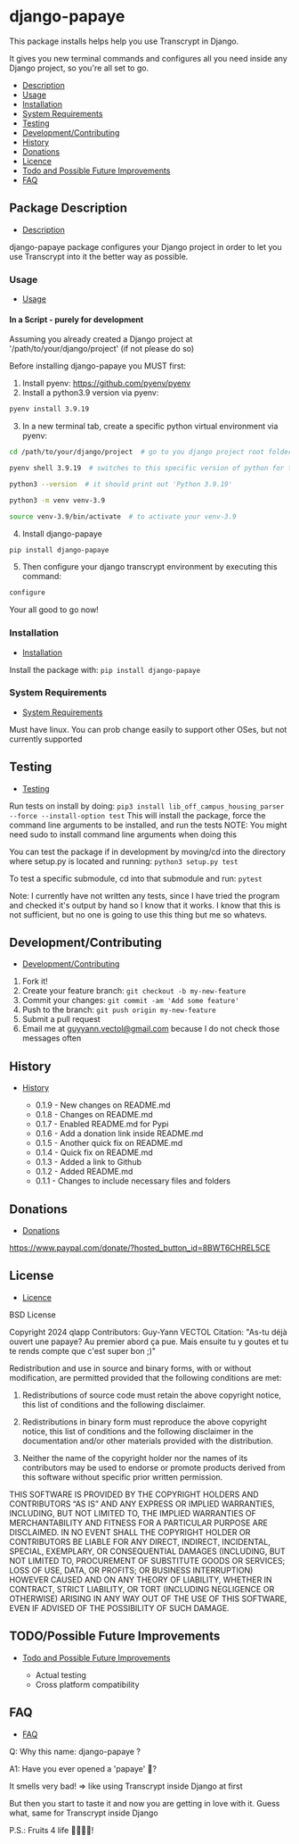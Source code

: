# django-papaye

This package installs helps help you use Transcrypt in Django.

It gives you new terminal commands and configures all you need inside any Django project, so you're all set to go.

* [Description](#package-description)
* [Usage](#usage)
* [Installation](#installation)
* [System Requirements](#system-requirements)
* [Testing](#testing)
* [Development/Contributing](#developmentcontributing)
* [History](#history)
* [Donations](#donations)
* [Licence](#licence)
* [Todo and Possible Future Improvements](#todopossible-future-improvements)
* [FAQ](#faq)

## Package Description
* [Description](#package-description)

django-papaye package configures your Django project in order to let you use Transcrypt into it the better way as
possible.

### Usage
* [Usage](#usage)

#### In a Script - purely for development

Assuming you already created a Django project at '/path/to/your/django/project'
(if not please do so)

Before installing django-papaye you MUST first:

1) Install pyenv: https://github.com/pyenv/pyenv
2) Install a python3.9 version via pyenv:

```bash
pyenv install 3.9.19
```

3) In a new terminal tab, create a specific python virtual environment via pyenv:

```bash
cd /path/to/your/django/project  # go to you django project root folder (same folder where manage.py is)

pyenv shell 3.9.19  # switches to this specific version of python for this terminal tab until it's closed

python3 --version  # it should print out 'Python 3.9.19'

python3 -m venv venv-3.9

source venv-3.9/bin/activate  # to activate your venv-3.9
```

4) Install django-papaye

```bash
pip install django-papaye
```

5) Then configure your django transcrypt environment by executing this command:

```bash
configure
```

Your all good to go now!

### Installation
* [Installation](#installation)

Install the package with:
```pip install django-papaye```

### System Requirements
* [System Requirements](#system-requirements)

Must have linux. You can prob change easily to support other OSes, but not currently supported

## Testing
* [Testing](#testing)

Run tests on install by doing:
```pip3 install lib_off_campus_housing_parser --force --install-option test```
This will install the package, force the command line arguments to be installed, and run the tests
NOTE: You might need sudo to install command line arguments when doing this

You can test the package if in development by moving/cd into the directory where setup.py is located and running:
```python3 setup.py test```

To test a specific submodule, cd into that submodule and run:
```pytest```

Note: I currently have not written any tests, since I have tried the program and checked it's output by hand so I know
that it works. I know that this is not sufficient, but no one is going to use this thing but me so whatevs.

## Development/Contributing
* [Development/Contributing](#developmentcontributing)

1. Fork it!
2. Create your feature branch: `git checkout -b my-new-feature`
3. Commit your changes: `git commit -am 'Add some feature'`
4. Push to the branch: `git push origin my-new-feature`
5. Submit a pull request
6. Email me at guyyann.vectol@gmail.com because I do not check those messages often

## History
* [History](#history)

    * 0.1.9 - New changes on README.md
    * 0.1.8 - Changes on README.md
    * 0.1.7 - Enabled README.md for Pypi
    * 0.1.6 - Add a donation link inside README.md
    * 0.1.5 - Another quick fix on README.md
    * 0.1.4 - Quick fix on README.md
    * 0.1.3 - Added a link to Github
    * 0.1.2 - Added README.md
    * 0.1.1 - Changes to include necessary files and folders

## Donations
* [Donations](#donations)

https://www.paypal.com/donate/?hosted_button_id=8BWT6CHREL5CE

## License
* [Licence](#licence)

BSD License

Copyright 2024 qlapp
Contributors: Guy-Yann VECTOL
Citation: "As-tu déjà ouvert une papaye? Au premier abord ça pue. Mais ensuite tu y goutes et tu te rends compte que
c'est super bon ;)"

Redistribution and use in source and binary forms, with or without modification, are permitted provided that the
following conditions are met:

1. Redistributions of source code must retain the above copyright notice, this list of conditions and the following
   disclaimer.

2. Redistributions in binary form must reproduce the above copyright notice, this list of conditions and the following
   disclaimer in the documentation and/or other materials provided with the distribution.

3. Neither the name of the copyright holder nor the names of its contributors may be used to endorse or promote products
   derived from this software without specific prior written permission.

THIS SOFTWARE IS PROVIDED BY THE COPYRIGHT HOLDERS AND CONTRIBUTORS “AS IS” AND ANY EXPRESS OR IMPLIED WARRANTIES,
INCLUDING, BUT NOT LIMITED TO, THE IMPLIED WARRANTIES OF MERCHANTABILITY AND FITNESS FOR A PARTICULAR PURPOSE ARE
DISCLAIMED. IN NO EVENT SHALL THE COPYRIGHT HOLDER OR CONTRIBUTORS BE LIABLE FOR ANY DIRECT, INDIRECT, INCIDENTAL,
SPECIAL, EXEMPLARY, OR CONSEQUENTIAL DAMAGES (INCLUDING, BUT NOT LIMITED TO, PROCUREMENT OF SUBSTITUTE GOODS OR
SERVICES; LOSS OF USE, DATA, OR PROFITS; OR BUSINESS INTERRUPTION) HOWEVER CAUSED AND ON ANY THEORY OF LIABILITY,
WHETHER IN CONTRACT, STRICT LIABILITY, OR TORT (INCLUDING NEGLIGENCE OR OTHERWISE) ARISING IN ANY WAY OUT OF THE USE OF
THIS SOFTWARE, EVEN IF ADVISED OF THE POSSIBILITY OF SUCH DAMAGE.

## TODO/Possible Future Improvements
* [Todo and Possible Future Improvements](#todopossible-future-improvements)

    * Actual testing
    * Cross platform compatibility

## FAQ
* [FAQ](#faq)

Q: Why this name: django-papaye ?

A1: Have you ever opened a 'papaye' 🥭? 

It smells very bad! => like using Transcrypt inside Django at first

But then you start to taste it and now you are getting in love with it. Guess what, same for Transcrypt inside
Django

P.S.: Fruits 4 life 🔆🌱🥭💪!
